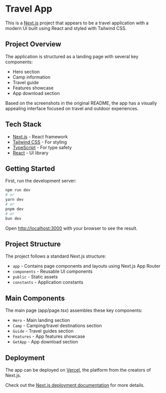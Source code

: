 # Travel App

This is a [Next.js](https://nextjs.org) project that appears to be a travel application with a modern UI built using React and styled with Tailwind CSS.

## Project Overview

The application is structured as a landing page with several key components:
- Hero section
- Camp information
- Travel guide
- Features showcase
- App download section

Based on the screenshots in the original README, the app has a visually appealing interface focused on travel and outdoor experiences.

## Tech Stack

- [Next.js](https://nextjs.org) - React framework
- [Tailwind CSS](https://tailwindcss.com) - For styling
- [TypeScript](https://www.typescriptlang.org/) - For type safety
- [React](https://reactjs.org/) - UI library

## Getting Started

First, run the development server:

```bash
npm run dev
# or
yarn dev
# or
pnpm dev
# or
bun dev
```

Open [http://localhost:3000](http://localhost:3000) with your browser to see the result.

## Project Structure

The project follows a standard Next.js structure:
- `app` - Contains page components and layouts using Next.js App Router
- `components` - Reusable UI components
- `public` - Static assets
- `constants` - Application constants

## Main Components

The main page (app/page.tsx) assembles these key components:
- `Hero` - Main landing section
- `Camp` - Camping/travel destinations section
- `Guide` - Travel guides section
- `Features` - App features showcase
- `GetApp` - App download section

## Deployment

The app can be deployed on [Vercel](https://vercel.com/new?utm_medium=default-template&filter=next.js&utm_source=create-next-app&utm_campaign=create-next-app-readme), the platform from the creators of Next.js.

Check out the [Next.js deployment documentation](https://nextjs.org/docs/app/building-your-application/deploying) for more details.
